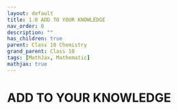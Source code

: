 ```yaml
---
layout: default
title: 1.8 ADD TO YOUR KNOWLEDGE
nav_order: 8
description: ""
has_children: true
parent: Class 10 Chemistry
grand_parent: Class 10
tags: [MathJax, Mathematic]
mathjax: true
---
```

# ADD TO YOUR KNOWLEDGE